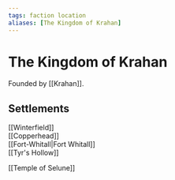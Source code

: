 ```yaml
---
tags: faction location 
aliases: [The Kingdom of Krahan]
---
```

# The Kingdom of Krahan
Founded by [[Krahan]].

## Settlements
[[Winterfield]]  
[[Copperhead]]  
[[Fort-Whitall|Fort Whitall]]  
[[Tyr's Hollow]]

[[Temple of Selune]]


